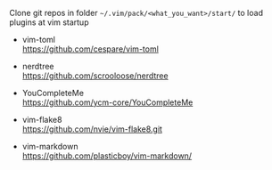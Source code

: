 Clone git repos in folder `~/.vim/pack/<what_you_want>/start/` to load plugins at vim startup

- vim-toml  
https://github.com/cespare/vim-toml

- nerdtree  
https://github.com/scrooloose/nerdtree

- YouCompleteMe  
https://github.com/ycm-core/YouCompleteMe

- vim-flake8  
https://github.com/nvie/vim-flake8.git

- vim-markdown  
https://github.com/plasticboy/vim-markdown/
